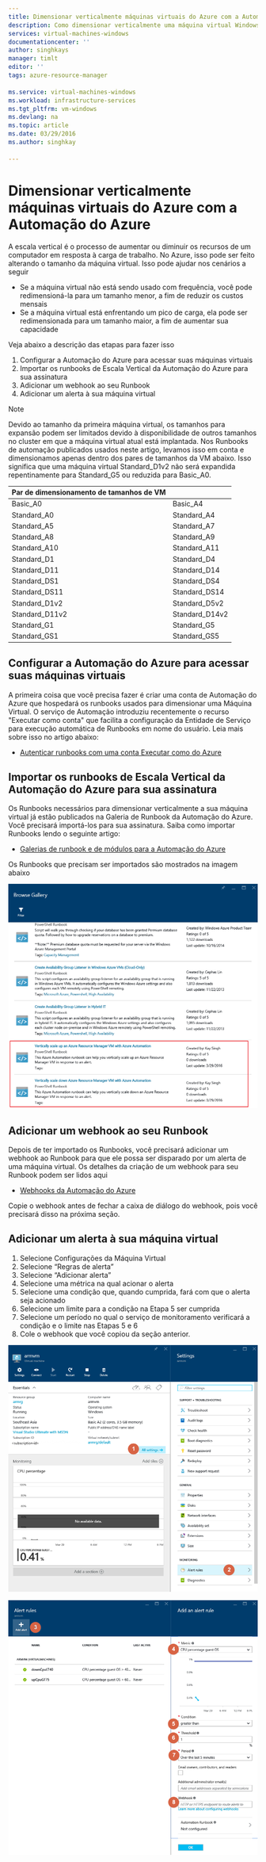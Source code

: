 ```yaml
---
title: Dimensionar verticalmente máquinas virtuais do Azure com a Automação do Azure | Microsoft Docs
description: Como dimensionar verticalmente uma máquina virtual Windows em resposta a alertas de monitoramento com a Automação do Azure
services: virtual-machines-windows
documentationcenter: ''
author: singhkays
manager: timlt
editor: ''
tags: azure-resource-manager

ms.service: virtual-machines-windows
ms.workload: infrastructure-services
ms.tgt_pltfrm: vm-windows
ms.devlang: na
ms.topic: article
ms.date: 03/29/2016
ms.author: singhkay

---
```

# Dimensionar verticalmente máquinas virtuais do Azure com a Automação do Azure
A escala vertical é o processo de aumentar ou diminuir os recursos de um computador em resposta à carga de trabalho. No Azure, isso pode ser feito alterando o tamanho da máquina virtual. Isso pode ajudar nos cenários a seguir

* Se a máquina virtual não está sendo usado com frequência, você pode redimensioná-la para um tamanho menor, a fim de reduzir os custos mensais
* Se a máquina virtual está enfrentando um pico de carga, ela pode ser redimensionada para um tamanho maior, a fim de aumentar sua capacidade

Veja abaixo a descrição das etapas para fazer isso

1. Configurar a Automação do Azure para acessar suas máquinas virtuais
2. Importar os runbooks de Escala Vertical da Automação do Azure para sua assinatura
3. Adicionar um webhook ao seu Runbook
4. Adicionar um alerta à sua máquina virtual

> [!NOTE]
> Devido ao tamanho da primeira máquina virtual, os tamanhos para expansão podem ser limitados devido à disponibilidade de outros tamanhos no cluster em que a máquina virtual atual está implantada. Nos Runbooks de automação publicados usados neste artigo, levamos isso em conta e dimensionamos apenas dentro dos pares de tamanhos da VM abaixo. Isso significa que uma máquina virtual Standard\_D1v2 não será expandida repentinamente para Standard\_G5 ou reduzida para Basic\_A0.
> 
> | Par de dimensionamento de tamanhos de VM |  |
> | --- | --- |
> | Basic\_A0 |Basic\_A4 |
> | Standard\_A0 |Standard\_A4 |
> | Standard\_A5 |Standard\_A7 |
> | Standard\_A8 |Standard\_A9 |
> | Standard\_A10 |Standard\_A11 |
> | Standard\_D1 |Standard\_D4 |
> | Standard\_D11 |Standard\_D14 |
> | Standard\_DS1 |Standard\_DS4 |
> | Standard\_DS11 |Standard\_DS14 |
> | Standard\_D1v2 |Standard\_D5v2 |
> | Standard\_D11v2 |Standard\_D14v2 |
> | Standard\_G1 |Standard\_G5 |
> | Standard\_GS1 |Standard\_GS5 |
> 
> 

## Configurar a Automação do Azure para acessar suas máquinas virtuais
A primeira coisa que você precisa fazer é criar uma conta de Automação do Azure que hospedará os runbooks usados para dimensionar uma Máquina Virtual. O serviço de Automação introduziu recentemente o recurso "Executar como conta" que facilita a configuração da Entidade de Serviço para execução automática de Runbooks em nome do usuário. Leia mais sobre isso no artigo abaixo:

* [Autenticar runbooks com uma conta Executar como do Azure](../automation/automation-sec-configure-azure-runas-account.md)

## Importar os runbooks de Escala Vertical da Automação do Azure para sua assinatura
Os Runbooks necessários para dimensionar verticalmente a sua máquina virtual já estão publicados na Galeria de Runbook da Automação do Azure. Você precisará importá-los para sua assinatura. Saiba como importar Runbooks lendo o seguinte artigo:

* [Galerias de runbook e de módulos para a Automação do Azure](../automation/automation-runbook-gallery.md)

Os Runbooks que precisam ser importados são mostrados na imagem abaixo

![Importar Runbooks](./media/virtual-machines-vertical-scaling-automation/scale-runbooks.png)

## Adicionar um webhook ao seu Runbook
Depois de ter importado os Runbooks, você precisará adicionar um webhook ao Runbook para que ele possa ser disparado por um alerta de uma máquina virtual. Os detalhes da criação de um webhook para seu Runbook podem ser lidos aqui

* [Webhooks da Automação do Azure](../automation/automation-webhooks.md)

Copie o webhook antes de fechar a caixa de diálogo do webhook, pois você precisará disso na próxima seção.

## Adicionar um alerta à sua máquina virtual
1. Selecione Configurações da Máquina Virtual
2. Selecione “Regras de alerta”
3. Selecione “Adicionar alerta”
4. Selecione uma métrica na qual acionar o alerta
5. Selecione uma condição que, quando cumprida, fará com que o alerta seja acionado
6. Selecione um limite para a condição na Etapa 5 ser cumprida
7. Selecione um período no qual o serviço de monitoramento verificará a condição e o limite nas Etapas 5 e 6
8. Cole o webhook que você copiou da seção anterior.

![Adicionar alerta à máquina virtual 1](./media/virtual-machines-vertical-scaling-automation/add-alert-webhook-1.png)

![Adicionar alerta à máquina virtual 2](./media/virtual-machines-vertical-scaling-automation/add-alert-webhook-2.png)

<!---HONumber=AcomDC_0824_2016-->